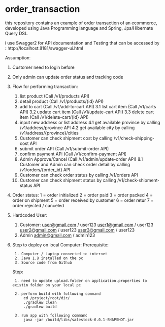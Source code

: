 # order_transaction

this repository contains an example of order transaction of an ecommerce, developed using Java Programming language and Spring, Jpa/Hibernate Query DSL.

i use Swagger2 for API documentation and Testing that can be accessed by : http://localhost:8181/swagger-ui.html

Assumption:
1. Customer need to login before
2. Only admin can update order status and tracking code
3. Flow for performing transaction:

	1. list product (Call /v1/products API)
	2. detail product (Call /v1/products/{id} API)
	3. add to cart (Call /v1/add-to-cart API)
		3.1 list cart item (Call /v1/carts API)
		3.2 update cart item (Call /v1/update-cart API)
		3.3 delete cart item (Call /v1/delete-cart/{id} API)
	4. input new address or list address
		4.1 get available province by calling /v1/address/province API
		4.2 get available city by calling /v1/address/{province}/cities
	5. Customer can check shipment cost by calling /v1/check-shipping-cost API
	6. submit order API (Call /v1/submit-order API)
	7. confirm payment API (Call /v1/confirm-payment API)
	8. Admin Approve/Cancel (Call /v1/admin/update-order API)
		8.1 Customer and Admin can check order detail by calling /v1/orders/{order_id} API
	9. Customer can check order status by calling /v1/orders API
	10. Customer can check shipment status by calling /v1/check-shipment-status API
	
4. Order status:
	1 = order initialized
	2 = order paid
	3 = order packed
	4 = order on shipment
	5 = order received by customer
	6 = order retur
	7 = order rejected / canceled
	
5. Hardcoded User:
	1. Customer:
		user@gmail.com / user123
		user1@gmail.com / user123
		user2@gmail.com / user123
		user3@gmail.com / user123
	2. Admin
		admin@gmail.com / admin123

6. Step to deploy on local Computer:
	Prerequisite: 
	
		1. Computer / Laptop connected to internet
		2. Java 1.8 installed on the pc
		3. Source code from Github
	
	Step:
	
		1. need to update upload.folder on application.properties to existin folder on your local pc
	
		2. perform build with following command 
			cd /project/root/dir/
			./gradlew clean
			./gradlew build
			
		3. run app with following command
			java -jar /build/libs/salestock-0.0.1-SNAPSHOT.jar
			
		
